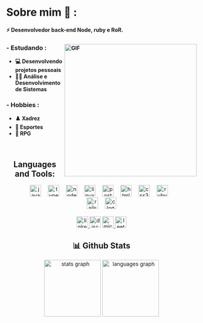 # Sobre mim 💬 :

<h4 align:center>⚡ Desenvolvedor back-end Node, ruby e RoR. 
<h4/>

 <div align="left">

 <img hight="180" width="350" alt="GIF" align="right" src="https://i.giphy.com/media/v1.Y2lkPTc5MGI3NjExNzhoMTJxZTR5NmFqaHhvZXh2b3dmdDlmbTZ1N3Qzdmw2aDdzb3l1biZlcD12MV9pbnRlcm5hbF9naWZfYnlfaWQmY3Q9cw/Ihrvec6q42Y0CdkSFn/giphy.gif">

### - Estudando :
- 💻 Desenvolvendo projetos pessoais
- 👨‍💻 Análise e Desenvolvimento de Sistemas

### - Hobbies : 
- ♟️ Xadrez
- 💪 Esportes
- 🎲 RPG
  
 </div>

</br>

<h2 align="center">Languages and Tools:</h2> 
<div align="center">
  <img src="https://img.shields.io/badge/JavaScript-F7DF1E?logo=javascript&logoColor=black&style=for-the-badge" height="30" alt="javascript logo"  />
  <img width="10" />
  <img src="https://img.shields.io/badge/TypeScript-3178C6?logo=typescript&logoColor=white&style=for-the-badge" height="30" alt="typescript logo"  />
  <img width="10" />
  <img src="https://img.shields.io/badge/Node.js-339933?logo=nodedotjs&logoColor=white&style=for-the-badge" height="30" alt="nodejs logo"  />
  <img width="10" />
  <img src="https://img.shields.io/badge/Linux-FCC624?logo=linux&logoColor=black&style=for-the-badge" height="30" alt="linux logo"  />
  <img width="10" />
  <img src="https://img.shields.io/badge/PostgreSQL-4169E1?logo=postgresql&logoColor=white&style=for-the-badge" height="30" alt="postgresql logo"  />
  <img width="10" />
  <img src="https://img.shields.io/badge/HTML5-E34F26?logo=html5&logoColor=white&style=for-the-badge" height="30" alt="html5 logo"  />
  <img width="10" />
  <img src="https://img.shields.io/badge/CSS3-1572B6?logo=css3&logoColor=white&style=for-the-badge" height="30" alt="css3 logo"  /> 
  <img width="10" />
  <img src="https://img.shields.io/badge/Ruby-CC342D?logo=ruby&logoColor=white&style=for-the-badge" height="30" alt="ruby logo"  />
  <img width="10" />
 <br>
  <img src="https://img.shields.io/badge/Ruby on Rails-CC0000?logo=rubyonrails&logoColor=white&style=for-the-badge" height="30" alt="rails logo"  />
  <img width="10" />
  <img src="https://img.shields.io/badge/C-A8B9CC?logo=c&logoColor=black&style=for-the-badge" height="30" alt="c logo"  />
</div>
<br>
<div align="center">
  <a href="https://www.linkedin.com/in/matheus-oliveira-6a2607248/" target="_blank">
    <img src="https://img.shields.io/static/v1?message=LinkedIn&logo=linkedin&label=&color=0077B5&logoColor=white&labelColor=&style=for-the-badge" height="30" alt="linkedin logo"  />
  </a>
  <img src="https://img.shields.io/static/v1?message=Discord&logo=discord&label=&color=7289DA&logoColor=white&labelColor=&style=for-the-badge" height="30" alt="discord logo"  />
  <a href="matheusxeduardox@outlook.com" target="_blank">
    <img src="https://img.shields.io/static/v1?message=Outlook&logo=microsoft-outlook&label=&color=0078D4&logoColor=white&labelColor=&style=for-the-badge" height="30" alt="microsoft-outlook logo"  />
  </a>

 <a href="https://leetcode.com/MatheusXedu/" target="_blank">
  <img src="https://img.shields.io/static/v1?message=LeetCode&logo=leetcode&label=&color=2D2D2D&logoColor=white&labelColor=&style=for-the-badge" height="30" alt="leetcode logo"  />
</a>
</div>

###
<h2 align="center">  📊 Github Stats </h2>
<div align="center">
  <img src="https://github-readme-stats.vercel.app/api?username=MatheusxEduardo&hide_title=false&hide_rank=true&show_icons=true&include_all_commits=true&count_private=true&disable_animations=false&theme=noctis_minimus&locale=en&hide_border=true" height="150" alt="stats graph"  />
  <img src="https://github-readme-stats.vercel.app/api/top-langs?username=MatheusxEduardo&locale=en&hide_title=false&layout=compact&card_width=320&langs_count=5&theme=noctis_minimus&hide_border=true" height="150" alt="languages graph"  />
</div>





